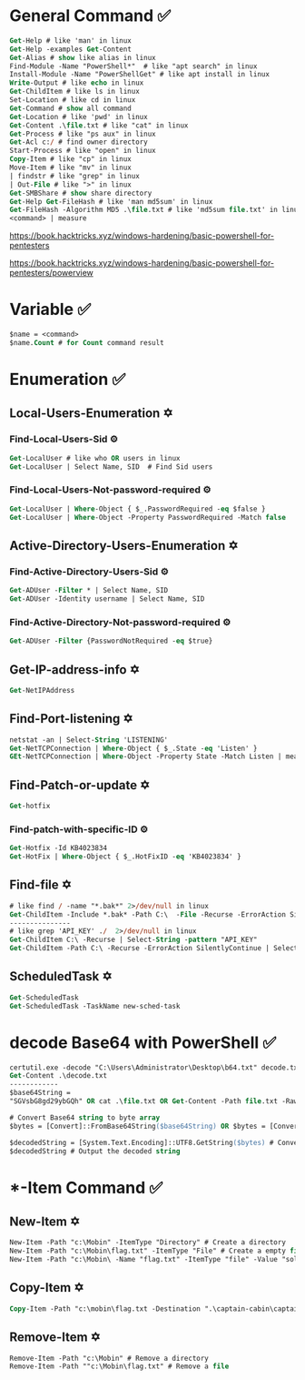# General Command ✅
```ps
Get-Help # like 'man' in linux
Get-Help -examples Get-Content
Get-Alias # show like alias in linux
Find-Module -Name "PowerShell*"  # like "apt search" in linux
Install-Module -Name "PowerShellGet" # like apt install in linux
Write-Output # like echo in linux
Get-ChildItem # like ls in linux
Set-Location # like cd in linux
Get-Command # show all command
Get-Location # like 'pwd' in linux
Get-Content .\file.txt # like "cat" in linux
Get-Process # like "ps aux" in linux
Get-Acl c:/ # find owner directory  
Start-Process # like "open" in linux
Copy-Item # like "cp" in linux
Move-Item # like "mv" in linux
| findstr # like "grep" in linux
| Out-File # like ">" in linux
Get-SMBShare # show share directory
Get-Help Get-FileHash # like 'man md5sum' in linux
Get-FileHash -Algorithm MD5 .\file.txt # like 'md5sum file.txt' in linux
<command> | measure 
```
https://book.hacktricks.xyz/windows-hardening/basic-powershell-for-pentesters

https://book.hacktricks.xyz/windows-hardening/basic-powershell-for-pentesters/powerview

# Variable ✅
```ps
$name = <command> 
$name.Count # for Count command result 
```
# Enumeration ✅
## Local-Users-Enumeration ✡️
### Find-Local-Users-Sid ⚙️
```ps
Get-LocalUser # like who OR users in linux
Get-LocalUser | Select Name, SID  # Find Sid users 
```
### Find-Local-Users-Not-password-required ⚙️
```ps
Get-LocalUser | Where-Object { $_.PasswordRequired -eq $false }
Get-LocalUser | Where-Object -Property PasswordRequired -Match false
```
## Active-Directory-Users-Enumeration ✡️
### Find-Active-Directory-Users-Sid ⚙️
```ps
Get-ADUser -Filter * | Select Name, SID
Get-ADUser -Identity username | Select Name, SID
```
### Find-Active-Directory-Not-password-required ⚙️
```ps
Get-ADUser -Filter {PasswordNotRequired -eq $true}
```
## Get-IP-address-info ✡️
```ps
Get-NetIPAddress
```
## Find-Port-listening ✡️
```ps
netstat -an | Select-String 'LISTENING'
Get-NetTCPConnection | Where-Object { $_.State -eq 'Listen' }
GEt-NetTCPConnection | Where-Object -Property State -Match Listen | measure
```
## Find-Patch-or-update ✡️
```ps
Get-hotfix
```
### Find-patch-with-specific-ID ⚙️
```ps
Get-Hotfix -Id KB4023834
Get-HotFix | Where-Object { $_.HotFixID -eq 'KB4023834' }
```
## Find-file ✡️
```ps
# like find / -name "*.bak*" 2>/dev/null in linux
Get-ChildItem -Include *.bak* -Path C:\  -File -Recurse -ErrorAction SilentlyContinue 
---------------
# like grep 'API_KEY' ./  2>/dev/null in linux
Get-ChildItem C:\ -Recurse | Select-String -pattern "API_KEY"
Get-ChildItem -Path C:\ -Recurse -ErrorAction SilentlyContinue | Select-String "API_KEY"
``` 
## ScheduledTask ✡️ 
```ps
Get-ScheduledTask 
Get-ScheduledTask -TaskName new-sched-task
```
# decode Base64 with PowerShell ✅
```ps
certutil.exe -decode "C:\Users\Administrator\Desktop\b64.txt" decode.txt
Get-Content .\decode.txt
------------
$base64String = 
"SGVsbG8gd29ybGQh" OR cat .\file.txt OR Get-Content -Path file.txt -Raw

# Convert Base64 string to byte array
$bytes = [Convert]::FromBase64String($base64String) OR $bytes = [Convert]::FromBase64String((cat file.txt)) 

$decodedString = [System.Text.Encoding]::UTF8.GetString($bytes) # Convert byte array to a plain text string
$decodedString # Output the decoded string
```

# *-Item Command ✅
## New-Item ✡️ 
```ps
New-Item -Path "c:\Mobin" -ItemType "Directory" # Create a directory 
New-Item -Path "c:\Mobin\flag.txt" -ItemType "File" # Create a empty file in a dir
New-Item -Path "c:\Mobin\ -Name "flag.txt" -ItemType "file" -Value "solcoteh{B005_b4_7o}" # Create a file with value in a dir
```
## Copy-Item ✡️ 
```ps
Copy-Item -Path "c:\mobin\flag.txt -Destination ".\captain-cabin\captain-hat2.txt" # like cp in linux
```
## Remove-Item ✡️ 
```ps
Remove-Item -Path "c:\Mobin" # Remove a directory 
Remove-Item -Path ""c:\Mobin\flag.txt" # Remove a file
```


